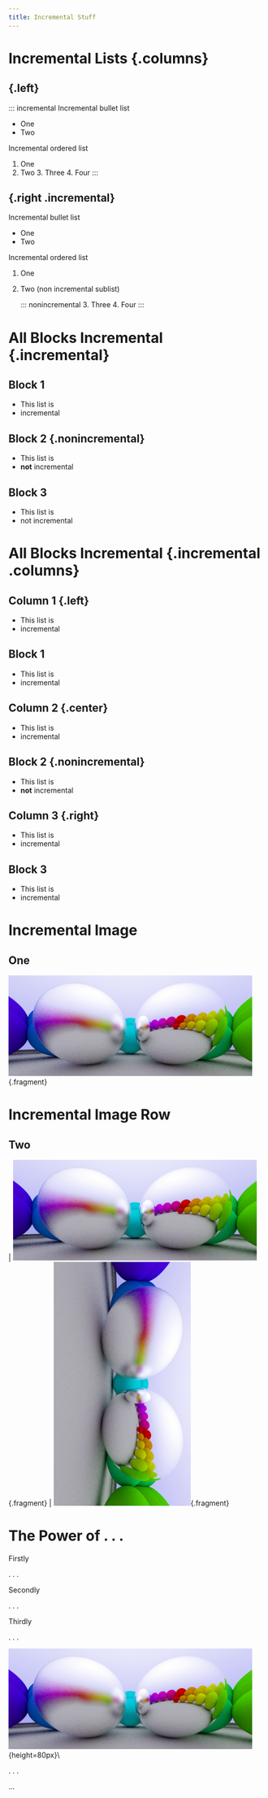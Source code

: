 ```yaml
---
title: Incremental Stuff
---
```


# Incremental Lists {.columns}

##  {.left}

::: incremental
Incremental bullet list

-   One
-   Two

Incremental ordered list

1.  One
2.  Two
    3.  Three
    4.  Four
:::

##  {.right .incremental}

Incremental bullet list

-   One
-   Two

Incremental ordered list

1.  One

2.  Two (non incremental sublist)

    ::: nonincremental
    3.  Three
    4.  Four
    :::

# All Blocks Incremental {.incremental}

## Block 1

-   This list is
-   incremental

## Block 2 {.nonincremental}

-   This list is
-   **not** incremental

## Block 3

-   This list is
-   not incremental

# All Blocks Incremental {.incremental .columns}

## Column 1 {.left}

-   This list is
-   incremental

## Block 1

-   This list is
-   incremental

## Column 2 {.center}

-   This list is
-   incremental

## Block 2 {.nonincremental}

-   This list is
-   **not** incremental

## Column 3 {.right}

-   This list is
-   incremental

## Block 3

-   This list is
-   incremental

# Incremental Image 

## One

![Alt Caption $e=mc^2$](include/06-metal.png){.fragment}

# Incremental Image Row

## Two

| ![Alt Caption $e=mc^2$](include/06-metal.png){.fragment}
| ![Tilt!](include/06-metal-v.png){.fragment}

# The Power of . . .

Firstly

. . .

Secondly

. . .

Thirdly

. . .

![Dang!](include/06-metal.png){height=80px}\ 

. . .

...